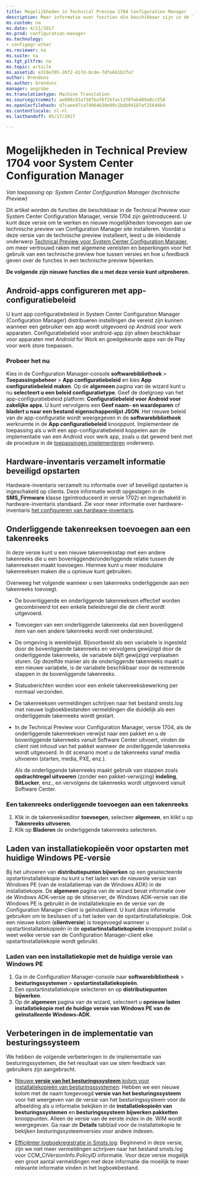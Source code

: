 ```yaml
---
title: Mogelijkheden in Technical Preview 1704 Configuration Manager
description: Meer informatie over functies die beschikbaar zijn in de Technical Preview voor System Center Configuration Manager, versie 1704.
ms.custom: na
ms.date: 4/21/2017
ms.prod: configuration-manager
ms.technology:
- configmgr-other
ms.reviewer: na
ms.suite: na
ms.tgt_pltfrm: na
ms.topic: article
ms.assetid: e318e705-20f2-417d-8cde-7dfe661b2fa7
author: Brenduns
ms.author: brenduns
manager: angrobe
ms.translationtype: Machine Translation
ms.sourcegitcommit: ae008c91a7387ba76f2bfac13f8feb489a0cc558
ms.openlocfilehash: d7caee47ca74064630e09c1bdb94187af256d4b4
ms.contentlocale: nl-nl
ms.lasthandoff: 05/17/2017

---
```

# <a name="capabilities-in-technical-preview-1704-for-system-center-configuration-manager"></a>Mogelijkheden in Technical Preview 1704 voor System Center Configuration Manager

*Van toepassing op: System Center Configuration Manager (technische Preview)*

Dit artikel worden de functies die beschikbaar in de Technical Preview voor System Center Configuration Manager, versie 1704 zijn geïntroduceerd. U kunt deze versie om te werken en nieuwe mogelijkheden toevoegen aan uw technische preview van Configuration Manager site installeren. Voordat u deze versie van de technische preview installeert, leest u de inleidende onderwerp [Technical Preview voor System Center Configuration Manager](../../core/get-started/technical-preview.md), om meer vertrouwd raken met algemene vereisten en beperkingen voor het gebruik van een technische preview hoe tussen versies en hoe u feedback geven over de functies in een technische preview bijwerken.    


**De volgende zijn nieuwe functies die u met deze versie kunt uitproberen.**  

## <a name="configure-android-apps-with-app-configuration-policies"></a>Android-apps configureren met app-configuratiebeleid
U kunt app configuratiebeleid in System Center Configuration Manager (Configuration Manager) distribueren instellingen die vereist zijn kunnen wanneer een gebruiker een app wordt uitgevoerd op Android voor werk apparaten. Configuratiebeleid voor android-app zijn alleen beschikbaar voor apparaten met Android for Work en goedgekeurde apps van de Play voor werk store toepassen.

### <a name="try-it-out"></a>Probeer het nu                 

Kies in de Configuration Manager-console **softwarebibliotheek** > **Toepassingsbeheer** > **App configuratiebeleid** en kies **App configuratiebeleid maken**. Op de **algemeen** pagina van de wizard kunt u nu **selecteert u een beleid configuratietype**. Geef de doelgroep van het app-configuratiebeleid platform: **Configuratiebeleid voor Android voor zakelijke apps**. U kunt vervolgens een **Geef naam- en waardeparen** of **bladert u naar een bestand eigenschappenlijst JSON**. Het nieuwe beleid van de app-configuratie wordt weergegeven in de **softwarebibliotheek** werkruimte in de **App configuratiebeleid** knooppunt. Implementeer de toepassing als u wilt een app-configuratiebeleid koppelen aan de implementatie van een Android voor werk app, zoals u dat gewend bent met de procedure in de [toepassingen implementeren](/sccm/apps/deploy-use/deploy-applications) onderwerp.

## <a name="hardware-inventory-collects-secure-boot-information"></a>Hardware-inventaris verzamelt informatie beveiligd opstarten
Hardware-inventaris verzamelt nu informatie over of beveiligd opstarten is ingeschakeld op clients. Deze informatie wordt opgeslagen in de **SMS_Firmware** klasse (geïntroduceerd in versie 1702) en ingeschakeld in hardware-inventaris standaard. Zie voor meer informatie over hardware-inventaris [het configureren van hardware-inventaris](/sccm/core/clients/manage/inventory/configure-hardware-inventory).

## <a name="add-child-task-sequences-to-a-task-sequence"></a>Onderliggende takenreeksen toevoegen aan een takenreeks
In deze versie kunt u een nieuwe takenreeksstap met een andere takenreeks die u een bovenliggende/onderliggende relatie tussen de takenreeksen maakt toevoegen. Hiermee kunt u meer modulaire takenreeksen maken die u opnieuw kunt gebruiken.  

Overweeg het volgende wanneer u een takenreeks onderliggende aan een takenreeks toevoegt.

- De bovenliggende en onderliggende takenreeksen effectief worden gecombineerd tot een enkele beleidsregel die de client wordt uitgevoerd.
- Toevoegen van een onderliggende takenreeks dat een bovenliggend item van een andere takenreeks wordt niet ondersteund.
- De omgeving is wereldwijd. Bijvoorbeeld als een variabele is ingesteld door de bovenliggende takenreeks en vervolgens gewijzigd door de onderliggende takenreeks, de variabele blijft gewijzigd verplaatsen sturen. Op dezelfde manier als de onderliggende takenreeks maakt u een nieuwe variabele, is de variabele beschikbaar voor de resterende stappen in de bovenliggende takenreeks.
- Statusberichten worden voor een enkele takenreeksbewerking per normaal verzonden.
- De takenreeksen vermeldingen schrijven naar het bestand smsts.log met nieuwe logboekbestanden vermeldingen die duidelijk als een onderliggende takenreeks wordt gestart.
- In de Technical Preview voor Configuration Manager, versie 1704, als de onderliggende takenreeksen verwijst naar een pakket en u de bovenliggende takenreeks vanuit Software Center uitvoert, vinden de client niet inhoud van het pakket wanneer de onderliggende takenreeks wordt uitgevoerd. In dit scenario moet u de takenreeks vanaf media uitvoeren (starten, media, PXE, enz.).  

    Als de onderliggende takenreeks maakt gebruik van stappen zoals **opdrachtregel uitvoeren** (zonder een pakket-verwijzing) **indeling**, **BitLocker**, enz., en vervolgens de takenreeks wordt uitgevoerd vanuit Software Center.

### <a name="to-add-a-child-task-sequence-to-a-task-sequence"></a>Een takenreeks onderliggende toevoegen aan een takenreeks
1. Klik in de takenreekseditor **toevoegen**, selecteer **algemeen**, en klikt u op **Takenreeks uitvoeren**.
2. Klik op **Bladeren** de onderliggende takenreeks selecteren.  

## <a name="reload-boot-images-with-current-windows-pe-version"></a>Laden van installatiekopieën voor opstarten met huidige Windows PE-versie
Bij het uitvoeren van **distributiepunten bijwerken** op een geselecteerde opstartinstallatiekopie nu kunt u het laden van de nieuwste versie van Windows PE (van de installatiemap van de Windows ADK) in de installatiekopie. De **algemeen** pagina van de wizard bevat informatie over de Windows ADK-versie op de siteserver, de Windows ADK-versie van die Windows PE is gebruikt in de installatiekopie en de versie van de Configuration Manager-client is geïnstalleerd. U kunt deze informatie gebruiken om te beslissen of u het laden van de opstartinstallatiekopie. Ook een nieuwe kolom (**clientversie**) is toegevoegd wanneer u opstartinstallatiekopieën in de **opstartinstallatiekopieën** knooppunt zodat u weet welke versie van de Configuration Manager-client elke opstartinstallatiekopie wordt gebruikt.

### <a name="to-reload-a-boot-image-with-the-current-windows-pe-version"></a>Laden van een installatiekopie met de huidige versie van Windows PE

1. Ga in de Configuration Manager-console naar **softwarebibliotheek** > **besturingssystemen** > **opstartinstallatiekopieën**.
2. Een opstartinstallatiekopie selecteren en op **distributiepunten bijwerken**.
3. Op de **algemeen** pagina van de wizard, selecteert u **opnieuw laden installatiekopie met de huidige versie van Windows PE van de geïnstalleerde Windows-ADK**.

## <a name="improvements-to-operating-system-deployment"></a>Verbeteringen in de implementatie van besturingssysteem
We hebben de volgende verbeteringen in de implementatie van besturingssystemen, die het resultaat van uw stem feedback van gebruikers zijn aangebracht.

- [Nieuwe **versie van het besturingssysteem** kolom voor installatiekopieën van besturingssystemen](https://configurationmanager.uservoice.com/forums/300492-ideas/suggestions/17558407-add-a-column-to-the-operating-system-images-node-f): Hebben we een nieuwe kolom met de naam toegevoegd **versie van het besturingssysteem** voor het weergeven van de versie van het besturingssysteem voor de afbeelding als u informatie bekijken in de **installatiekopieën van besturingssystemen** en **besturingssysteem bijwerken pakketten** knooppunten. Alleen de versie van de eerste index in de. WIM wordt weergegeven. Ga naar de **Details** tabblad voor de installatiekopie te bekijken besturingssysteemversies voor andere indexen.

- [Efficiënter logboekregistratie in Smsts.log](https://configurationmanager.uservoice.com/forums/300492-ideas/suggestions/16791919-stop-filling-smsts-log-with-useless): Beginnend in deze versie, zijn we niet meer vermeldingen schrijven naar het bestand smsts.log voor CCM_CIVersionInfo.PolicyID informatie. Voor deze versie mogelijk een groot aantal vermeldingen met deze informatie die moeilijk te meer relevante informatie vinden in het logboekbestand.

